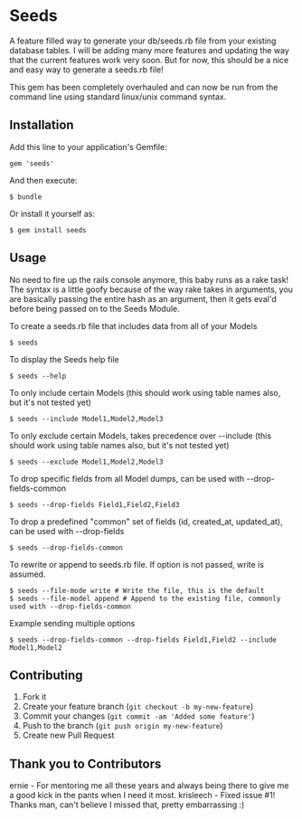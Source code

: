 # Seeds

A feature filled way to generate your db/seeds.rb file from your existing database tables.
I will be adding many more features and updating the way that the current features work very soon.
But for now, this should be a nice and easy way to generate a seeds.rb file!

This gem has been completely overhauled and can now be run from the command line using standard linux/unix command syntax.

## Installation

Add this line to your application's Gemfile:

    gem 'seeds'

And then execute:

    $ bundle

Or install it yourself as:

    $ gem install seeds

## Usage

No need to fire up the rails console anymore, this baby runs as a rake task!
The syntax is a little goofy because of the way rake takes in arguments,
you are basically passing the entire hash as an argument, then it gets
eval'd before being passed on to the Seeds Module.


To create a seeds.rb file that includes data from all of your Models

    $ seeds
    
To display the Seeds help file

    $ seeds --help
    
To only include certain Models (this should work using table names also, but it's not tested yet)

    $ seeds --include Model1,Model2,Model3

To only exclude certain Models, takes precedence over --include (this should work using table names also, but it's not tested yet)

    $ seeds --exclude Model1,Model2,Model3
    
To drop specific fields from all Model dumps, can be used with --drop-fields-common

    $ seeds --drop-fields Field1,Field2,Field3
    
To drop a predefined "common" set of fields (id, created_at, updated_at), can be used with --drop-fields

    $ seeds --drop-fields-common
    
To rewrite or append to seeds.rb file.  If option is not passed, write is assumed.

    $ seeds --file-mode write # Write the file, this is the default
    $ seeds --file-model append # Append to the existing file, commonly used with --drop-fields-common
    
Example sending multiple options

    $ seeds --drop-fields-common --drop-fields Field1,Field2 --include Model1,Model2
    
## Contributing

1. Fork it
2. Create your feature branch (`git checkout -b my-new-feature`)
3. Commit your changes (`git commit -am 'Added some feature'`)
4. Push to the branch (`git push origin my-new-feature`)
5. Create new Pull Request

## Thank you to Contributors

ernie - For mentoring me all these years and always being there to give me a good kick in the pants when I need it most.
krisleech - Fixed issue #1! Thanks man, can't believe I missed that, pretty embarrassing :)
